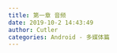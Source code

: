 ```yaml
---
title: 第一章 音频
date: 2019-10-2 14:43:49
author: Cutler
categories: Android - 多媒体篇
---
```


<br><br>